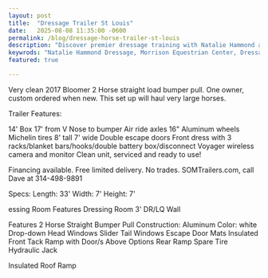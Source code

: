 ```yaml
---
layout: post
title:  "Dressage Trailer St Louis"
date:   2025-08-08 11:35:00 -0600
permalink: /blog/dressage-horse-trailer-st-louis
description: "Discover premier dressage training with Natalie Hammond at Morrison Equestrian Center in Wildwood, MO. Offering personalized training, clinics, and lessons for both riders and horses"
keywrods: "Natalie Hammond Dressage, Morrison Equestrian Center, Dressage Training, Horse Riding Lessons, Dressage Clinics, Equestrian Training, Wildwood Missouri Dressage, Dressage Horse Breeding, Elite Dressage Training"
featured: true

---
```

Very clean 2017 Bloomer 2 Horse straight load bumper pull. One owner, custom ordered when new. This set up will haul very large horses.

Trailer Features:

14' Box
17' from V Nose to bumper
Air ride axles
16" Aluminum wheels
Michelin tires
8' tall
7' wide
Double escape doors
Front dress with 3 racks/blanket bars/hooks/double battery box/disconnect
Voyager wireless camera and monitor
Clean unit, serviced and ready to use!

Financing available. Free limited delivery. No trades. SOMTrailers.com, call Dave at 314-498-9891

Specs: Length: 33' Width: 7' Height: 7'

essing Room Features
Dressing Room
3' DR/LQ Wall




Features
2 Horse Straight
Bumper Pull
Construction: Aluminum
Color: white
Drop-down Head Windows
Slider Tail Windows
Escape Door
Mats
Insulated
Front Tack
Ramp with Door/s Above
Options
Rear Ramp
Spare Tire
Hydraulic Jack


Insulated Roof
Ramp




